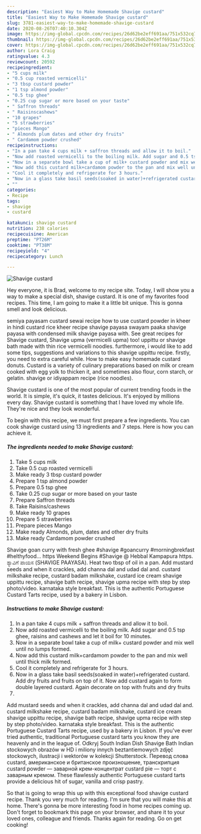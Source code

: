 ```yaml
---
description: "Easiest Way to Make Homemade Shavige custard"
title: "Easiest Way to Make Homemade Shavige custard"
slug: 3781-easiest-way-to-make-homemade-shavige-custard
date: 2020-08-26T07:40:10.304Z
image: https://img-global.cpcdn.com/recipes/26d62be2eff691aa/751x532cq70/shavige-custard-recipe-main-photo.jpg
thumbnail: https://img-global.cpcdn.com/recipes/26d62be2eff691aa/751x532cq70/shavige-custard-recipe-main-photo.jpg
cover: https://img-global.cpcdn.com/recipes/26d62be2eff691aa/751x532cq70/shavige-custard-recipe-main-photo.jpg
author: Lora Craig
ratingvalue: 4.3
reviewcount: 20592
recipeingredient:
- "5 cups milk"
- "0.5 cup roasted vermicelli"
- "3 tbsp custard powder"
- "1 tsp almond powder"
- "0.5 tsp ghee"
- "0.25 cup sugar or more based on your taste"
- " Saffron threads"
- " Raisinscashews"
- "10 grapes"
- "5 strawberries"
- "pieces Mango"
- " Almonds plum dates and other dry fruits"
- " Cardamom powder crushed"
recipeinstructions:
- "In a pan take 4 cups milk + saffron threads and allow it to boil."
- "Now add roasted vermicelli to the boiling milk. Add sugar and 0.5 tsp ghee, raisins and cashews and let it boil for 10 minutes."
- "Now in a separate bowl take a cup of milk+ custard powder and mix well until no lumps formed."
- "Now add this custard milk+cardamom powder to the pan and mix well until thick milk formed."
- "Cool it completely and refrigerate for 3 hours."
- "Now in a glass take basil seeds(soaked in water)+refrigerated custard. Add dry fruits and fruits on top of it. Now add custard again to form double layered custard. Again decorate on top with fruits and dry fruits"
- ""
categories:
- Recipe
tags:
- shavige
- custard

katakunci: shavige custard 
nutrition: 238 calories
recipecuisine: American
preptime: "PT26M"
cooktime: "PT38M"
recipeyield: "4"
recipecategory: Lunch

---
```



![Shavige custard](https://img-global.cpcdn.com/recipes/26d62be2eff691aa/751x532cq70/shavige-custard-recipe-main-photo.jpg)

Hey everyone, it is Brad, welcome to my recipe site. Today, I will show you a way to make a special dish, shavige custard. It is one of my favorites food recipes. This time, I am going to make it a little bit unique. This is gonna smell and look delicious.

semiya payasam custard sewai recipe how to use custard powder in kheer in hindi custard rice kheer recipe shavige payasa swayam paaka shavige payasa with condensed milk shavige payasa with. See great recipes for Shavige custard, Shavige upma (vermicelli upma) too! uppittu or shavige bath made with thin rice vermicelli noodles. furthermore, i would like to add some tips, suggestions and variations to this shavige uppittu recipe. firstly, you need to extra careful while. How to make easy homemade custard donuts. Custard is a variety of culinary preparations based on milk or cream cooked with egg yolk to thicken it, and sometimes also flour, corn starch, or gelatin. shavige or idiyappam recipe (rice noodles).

Shavige custard is one of the most popular of current trending foods in the world. It is simple, it's quick, it tastes delicious. It's enjoyed by millions every day. Shavige custard is something that I have loved my whole life. They're nice and they look wonderful.


To begin with this recipe, we must first prepare a few ingredients. You can cook shavige custard using 13 ingredients and 7 steps. Here is how you can achieve it.

<!--inarticleads1-->

##### The ingredients needed to make Shavige custard:

1. Take 5 cups milk
1. Take 0.5 cup roasted vermicelli
1. Make ready 3 tbsp custard powder
1. Prepare 1 tsp almond powder
1. Prepare 0.5 tsp ghee
1. Take 0.25 cup sugar or more based on your taste
1. Prepare  Saffron threads
1. Take  Raisins/cashews
1. Make ready 10 grapes
1. Prepare 5 strawberries
1. Prepare pieces Mango
1. Make ready  Almonds, plum, dates and other dry fruits
1. Make ready  Cardamom powder crushed


Shavige goan curry with fresh ghee #shavige #goancurry #morningbrekfast #helthyfood… https Weekend Begins #Shavige @ Hebbal Kampapura https. ಶ್ಯಾವಿಗೆ ಪಾಯಸ (SHAVIGE PAAYASA). Heat two tbsp of oil in a pan. Add mustard seeds and when it crackles, add channa dal and udad dal and. custard milkshake recipe, custard badam milkshake, custard ice cream shavige uppittu recipe, shavige bath recipe, shavige upma recipe with step by step photo/video. karnataka style breakfast. This is the authentic Portuguese Custard Tarts recipe, used by a bakery in Lisbon. 

<!--inarticleads2-->

##### Instructions to make Shavige custard:

1. In a pan take 4 cups milk + saffron threads and allow it to boil.
1. Now add roasted vermicelli to the boiling milk. Add sugar and 0.5 tsp ghee, raisins and cashews and let it boil for 10 minutes.
1. Now in a separate bowl take a cup of milk+ custard powder and mix well until no lumps formed.
1. Now add this custard milk+cardamom powder to the pan and mix well until thick milk formed.
1. Cool it completely and refrigerate for 3 hours.
1. Now in a glass take basil seeds(soaked in water)+refrigerated custard. Add dry fruits and fruits on top of it. Now add custard again to form double layered custard. Again decorate on top with fruits and dry fruits
1. 


Add mustard seeds and when it crackles, add channa dal and udad dal and. custard milkshake recipe, custard badam milkshake, custard ice cream shavige uppittu recipe, shavige bath recipe, shavige upma recipe with step by step photo/video. karnataka style breakfast. This is the authentic Portuguese Custard Tarts recipe, used by a bakery in Lisbon. If you&#39;ve ever tried authentic, traditional Portuguese custard tarts you know they are heavenly and in the league of. Odkryj South Indian Dish Shavige Bath Indian stockowych obrazów w HD i miliony innych beztantiemowych zdjęć stockowych, ilustracji i wektorów w kolekcji Shutterstock. Перевод слова custard, американское и британское произношение, транскрипция custard powder — заварной крем-концентрат custard pie — торт с заварным кремом. These flawlessly authentic Portuguese custard tarts provide a delicious hit of sugar, vanilla and crisp pastry. 

So that is going to wrap this up with this exceptional food shavige custard recipe. Thank you very much for reading. I'm sure that you will make this at home. There's gonna be more interesting food in home recipes coming up. Don't forget to bookmark this page on your browser, and share it to your loved ones, colleague and friends. Thanks again for reading. Go on get cooking!
